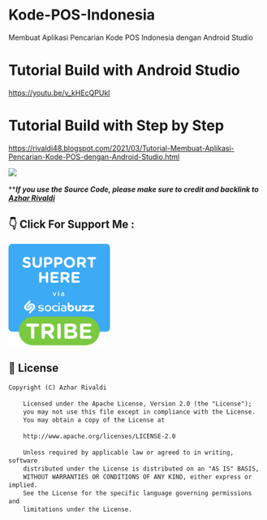 # Kode-POS-Indonesia
Membuat Aplikasi Pencarian Kode POS Indonesia dengan Android Studio

# Tutorial Build with Android Studio
https://youtu.be/v_kHEcQPUkI

# Tutorial Build with Step by Step
https://rivaldi48.blogspot.com/2021/03/Tutorial-Membuat-Aplikasi-Pencarian-Kode-POS-dengan-Android-Studio.html

<img src="https://1.bp.blogspot.com/-E3nq4BmrnZQ/YFlihfR24jI/AAAAAAAAHzQ/aMCByYMbA54fQASm76cOLti-slWVF8G1ACLcBGAsYHQ/s1280/Tutorial%2BMembuat%2BAplikasi%2BPencarian%2BKode%2BPOS%2Bdengan%2BAndroid%2BStudio.png" data-canonical-src="https://1.bp.blogspot.com/-E3nq4BmrnZQ/YFlihfR24jI/AAAAAAAAHzQ/aMCByYMbA54fQASm76cOLti-slWVF8G1ACLcBGAsYHQ/s1280/Tutorial%2BMembuat%2BAplikasi%2BPencarian%2BKode%2BPOS%2Bdengan%2BAndroid%2BStudio.png" style="max-width:100%;">

*****If you use the Source Code, please make sure to credit and backlink to [Azhar Rivaldi](https://rivaldi48.blogspot.com/)***

## 👇 Click For Support Me :
<a href="https://sociabuzz.com/azharrvldi_/donate"> 
<img src="https://github.com/AzharRivaldi/AzharRivaldi/blob/master/Support%20Here.png" width="200" height="200"></a>

## 📄 License

```
Copyright (C) Azhar Rivaldi

    Licensed under the Apache License, Version 2.0 (the "License");
    you may not use this file except in compliance with the License.
    You may obtain a copy of the License at

    http://www.apache.org/licenses/LICENSE-2.0

    Unless required by applicable law or agreed to in writing, software
    distributed under the License is distributed on an "AS IS" BASIS,
    WITHOUT WARRANTIES OR CONDITIONS OF ANY KIND, either express or implied.
    See the License for the specific language governing permissions and
    limitations under the License.

```
